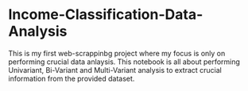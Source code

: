 # Income-Classification-Data-Analysis
This is my first web-scrappinbg project where my focus is only on performing crucial data anlaysis.
This notebook is all about performing Univariant, Bi-Variant and Multi-Variant analysis to extract crucial information from the provided dataset.
